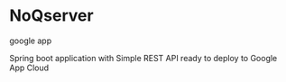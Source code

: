 # NoQserver
google app

Spring boot application with Simple REST API ready to deploy to Google App Cloud
